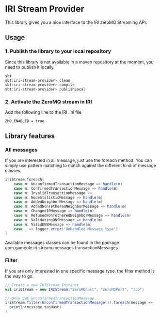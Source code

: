 # IRI Stream Provider

This library gives you a nice Interface to the IRI zeroMQ Streaming API.

## Usage

### 1. Publish the library to your local repository
Since this library is not available in a maven repository at the moment, you need to publish it locally.

```bash
sbt
sbt:iri-stream-provider> clean
sbt:iri-stream-provider> compile
sbt:iri-stream-provider> publishLocal
```

### 2. Activate the ZeroMQ stream in IRI
Add the following line to the IRI .ini file
```
ZMQ_ENABLED = true
```

## Library features

### All messages
If you are interested in all message, just use the foreach method. You can simply use pattern matching
to match against the different kind of message classes. 

```scala
iriStream.foreach{
    case m: UnconfirmedTransactionMessage => handle(m)
    case m: ConfirmedTransactionMessage => handle(m)
    case m: InvalidTransactionMessage =>
    case m: NodeStatisticMessage => handle(m)
    case m: AddedNeighborMessage => handle(m)
    case m: AddedNonTetheredNeighborMessage => handle(m)
    case m: ChangedIPMessage => handle(m)
    case m: RefusedNonTetheredNeighborMessage => handle(m)
    case m: ValidatingDNSMessage => handle(m)
    case m: ValidDNSMessage => handle(m)
    case _ => logger.error("Unhandled Message type")
}
```

Available messages classes can be found in the package 
com.gameole.iri.stream.messages.transactionMessages

### Filter
If you are only interested in one specific message type, the filter method is the way to go.

```scala
// Create a new IRIStream Instance
val iriStream = new IRIStream("ZeroMQhost", "zeroMQPort", "tcp")  

// Only get UnconfirmedTransactionMessage
iriStream.filter(UnconfirmedTransactionMessage()).foreach(message => 
  println(message.tagHash)
)
```

